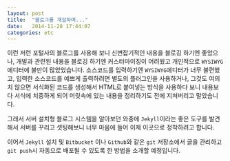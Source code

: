 ```yaml
---
layout: post
title:  "블로그를 개설하며..."
date:   2014-11-28 17:44:07
categories: etc
---
```

이런 저런 포털사의 블로그를 사용해 보니 신변잡기적인 내용을 블로깅 하기엔 좋았으나, 개발과 관련된 내용을 블로깅 하기엔 커스터마이징이 어려웠고 개인적으로 `WYSIWYG` 에디터에 불만이 많았었습니다. 소스코드를 입력하기엔 `WYSIWYG`에디터가 너무 불편했고, 입력한 소스코드를 예쁘게 출력하려면 별도의 플러그인을 사용하거나, 그것도 여의치 않으면 서식화된 코드를 생성해서 HTML로 붙여넣는 방식을 사용하다 보니 내용보다 서식에 치중하게 되어 머릿속에 있는 내용을 정리하기도 전에 지쳐버리고 말았습니다.

그래서 서버 설치형 블로그 시스템을 알아보던 와중에 `Jekyll`이라는 좋은 도구를 발견해서 서버를 꾸리고 셋팅해보니 너무 마음에 들어 이제 이곳으로 정착하려고 합니다.

이어서 `Jekyll` 설치 및 `Bitbucket` 이나 `Github`와 같은 `git` 저장소에서 글을 관리하고 `git push`시 자동으로 배포될 수 있도록 한 방법을 소개할 예정입니다.

